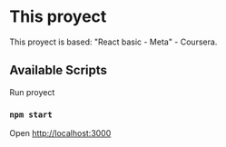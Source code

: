 # This proyect
This proyect is based: "React basic - Meta" - Coursera.

## Available Scripts
Run proyect
### `npm start`

Open [http://localhost:3000](http://localhost:3000) 